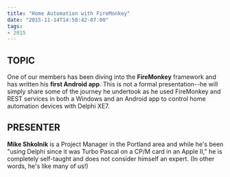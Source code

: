 ```yaml
---
title: "Home Automation with FireMonkey"
date: "2015-11-14T14:58:42-07:00"
tags:
- 2015
---
```


## TOPIC ##

One of our members has been diving into the **FireMonkey** framework and has written his **first Android app**. This is not a formal presentation--he will simply share some of the journey he undertook as he used FireMonkey and REST services in both a Windows and an Android app to control home automation devices with Delphi XE7. 

## PRESENTER ##

**Mike Shkolnik** is a Project Manager in the Portland area and while he's been "using Delphi since it was Turbo Pascal on a CP/M card in an Apple II," he is completely self-taught and does not consider himself an expert. (In other words, he's like many of us!)
